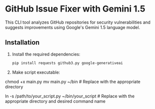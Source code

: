 # GitHub Issue Fixer with Gemini 1.5

This CLI tool analyzes GitHub repositories for security vulnerabilities and suggests improvements using Google's Gemini 1.5 language model.

## Installation

1. Install the required dependencies:

   ```bash
   pip install requests github3.py google-generativeai

2. Make script executable:

chmod +x main.py
mv main.py ~/bin  # Replace with the appropriate directory

ln -s /path/to/your_script.py ~/bin/your_script  # Replace with the appropriate directory and desired command name